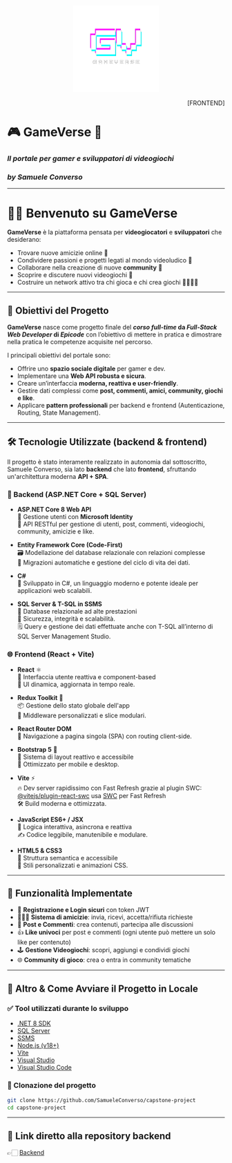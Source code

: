 <p align="center">
  <img src="./git-images/GameVerseLogo.png" alt="GameVerse Logo" width="200" />
</p>  

<p align="right">
  [FRONTEND] 
</p>  

# 🎮 GameVerse 👥    
### *Il portale per gamer e sviluppatori di videogiochi*  
### *by Samuele Converso*    

---  

# 👋🏻 Benvenuto su **GameVerse**  

**GameVerse** è la piattaforma pensata per **videogiocatori** e **sviluppatori** che desiderano:

- Trovare nuove amicizie online 💬
- Condividere passioni e progetti legati al mondo videoludico 🎨
- Collaborare nella creazione di nuove **community** 🤝
- Scoprire e discutere nuovi videogiochi 🎲
- Costruire un network attivo tra chi gioca e chi crea giochi 👨‍💻👩‍💻  

---  

## 🌟 Obiettivi del Progetto

**GameVerse** nasce come progetto finale del ***corso full-time* da *Full-Stack Web Developer* di *Epicode*** con l’obiettivo di mettere in pratica e dimostrare nella pratica le competenze acquisite nel percorso.

I principali obiettivi del portale sono:

- Offrire uno **spazio sociale digitale** per gamer e dev.
- Implementare una **Web API robusta e sicura**.
- Creare un’interfaccia **moderna, reattiva e user-friendly**.
- Gestire dati complessi come **post, commenti, amici, community, giochi e like**.
- Applicare **pattern professionali** per backend e frontend (Autenticazione, Routing, State Management).

---

## 🛠️ Tecnologie Utilizzate (backend & frontend)  

Il progetto è stato interamente realizzato in autonomia dal sottoscritto, Samuele Converso, sia lato **backend** che lato **frontend**, sfruttando un'architettura moderna **API + SPA**.

### 🔧 Backend (ASP.NET Core + SQL Server)

- **ASP.NET Core 8 Web API**  
  🔐 Gestione utenti con **Microsoft Identity**  
  🔄 API RESTful per gestione di utenti, post, commenti, videogiochi, community, amicizie e like.

- **Entity Framework Core (Code-First)**  
  🗃️ Modellazione del database relazionale con relazioni complesse  
  🔁 Migrazioni automatiche e gestione del ciclo di vita dei dati.

- **C#**  
  🧠 Sviluppato in C#, un linguaggio moderno e potente ideale per applicazioni web scalabili.

- **SQL Server & T-SQL in SSMS**  
  💾 Database relazionale ad alte prestazioni  
  🔐 Sicurezza, integrità e scalabilità.  
  🗒️ Query e gestione dei dati effettuate anche con T-SQL all’interno di SQL Server Management Studio.  
 
### 🌐 Frontend (React + Vite)

- **React** ⚛️  
  🔁 Interfaccia utente reattiva e component-based  
  🎨 UI dinamica, aggiornata in tempo reale.

- **Redux Toolkit** 🧠  
  📦 Gestione dello stato globale dell'app  
  🚀 Middleware personalizzati e slice modulari.

- **React Router DOM**  
  📍 Navigazione a pagina singola (SPA) con routing client-side.

- **Bootstrap 5** 🎨  
  🧩 Sistema di layout reattivo e accessibile  
  📱 Ottimizzato per mobile e desktop.

- **Vite** ⚡  
  🔥 Dev server rapidissimo con Fast Refresh grazie al plugin SWC: [@vitejs/plugin-react-swc](https://github.com/vitejs/vite-plugin-react/blob/main/packages/plugin-react-swc) usa [SWC](https://swc.rs/) per Fast Refresh  
  🛠️ Build moderna e ottimizzata.

- **JavaScript ES6+ / JSX**  
  📜 Logica interattiva, asincrona e reattiva  
  ✍️ Codice leggibile, manutenibile e modulare.

- **HTML5 & CSS3**  
  🧱 Struttura semantica e accessibile  
  🎨 Stili personalizzati e animazioni CSS.

---

## 🧩 Funzionalità Implementate

- 👤 **Registrazione e Login sicuri** con token JWT
- 🧑‍🤝‍🧑 **Sistema di amicizie**: invia, ricevi, accetta/rifiuta richieste
- 🧵 **Post e Commenti**: crea contenuti, partecipa alle discussioni
- 👍 **Like univoci** per post e commenti (ogni utente può mettere un solo like per contenuto)
- 🕹️ **Gestione Videogiochi**: scopri, aggiungi e condividi giochi
- 🌐 **Community di gioco**: crea o entra in community tematiche

---

## 🚀 Altro & Come Avviare il Progetto in Locale

### ✅ Tool utilizzati durante lo sviluppo  

- [.NET 8 SDK](https://dotnet.microsoft.com/download)
- [SQL Server](https://www.microsoft.com/it-it/sql-server/sql-server-downloads)
- [SSMS](https://learn.microsoft.com/it-it/ssms/download-sql-server-management-studio-ssms)  
- [Node.js (v18+)](https://nodejs.org/)
- [Vite](https://vitejs.dev/)
- [Visual Studio](https://visualstudio.microsoft.com/it/) 
- [Visual Studio Code](https://code.visualstudio.com/)  
 
### 🔁 Clonazione del progetto

```bash
git clone https://github.com/SamueleConverso/capstone-project
cd capstone-project
```  

---

## 🔗 Link diretto alla repository **backend**  

👉🏻 [Backend](https://github.com/SamueleConverso/capstone-project-backend)  


